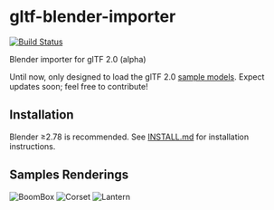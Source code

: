 # gltf-blender-importer

[![Build Status](https://travis-ci.org/ksons/gltf-blender-importer.svg?branch=master)](https://travis-ci.org/ksons/gltf-blender-importer)

Blender importer for glTF 2.0 (alpha)

Until now, only designed to load the glTF 2.0 [sample models](https://github.com/KhronosGroup/glTF-Sample-Models/tree/master/2.0). Expect updates soon; feel free to contribute!

## Installation
Blender ≥2.78 is recommended. See [INSTALL.md](INSTALL.md) for installation instructions.

## Samples Renderings
![BoomBox](https://github.com/ksons/gltf-blender-importer/blob/master/doc/boom-box.png)
![Corset](https://github.com/ksons/gltf-blender-importer/blob/master/doc/corset.png)
![Lantern](https://github.com/ksons/gltf-blender-importer/blob/master/doc/lantern.png)

